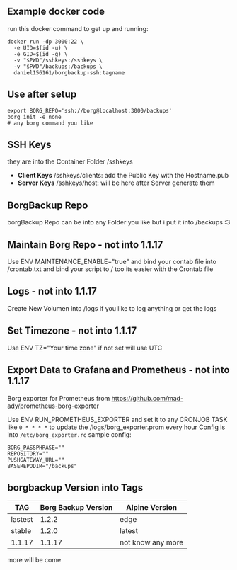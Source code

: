 ## Example docker code
run this docker command to get up and running:

```
docker run -dp 3000:22 \
  -e UID=$(id -u) \
  -e GID=$(id -g) \
  -v "$PWD"/sshkeys:/sshkeys \
  -v "$PWD"/backups:/backups \
  daniel156161/borgbackup-ssh:tagname
```

## Use after setup
```
export BORG_REPO='ssh://borg@localhost:3000/backups'
borg init -e none
# any borg command you like
```


## SSH Keys
they are into the Container Folder /sshkeys

- **Client Keys** /sshkeys/clients:  add the Public Key with the Hostname.pub
- **Server Keys** /sshkeys/host:  will be here after Server generate them


## BorgBackup Repo

borgBackup Repo can be into any Folder you like but i put it into /backups :3

## Maintain Borg Repo - not into 1.1.17
Use ENV MAINTENANCE_ENABLE="true" and bind your contab file into /crontab.txt and bind your script to / too its easier with the Crontab file

## Logs - not into 1.1.17
Create New Volumen into /logs if you like to log anything or get the logs

## Set Timezone - not into 1.1.17
Use ENV TZ="Your time zone" if not set will use UTC

## Export Data to Grafana and Prometheus - not into 1.1.17
Borg exporter for Prometheus from https://github.com/mad-ady/prometheus-borg-exporter

Use ENV RUN_PROMETHEUS_EXPORTER and set it to any CRONJOB TASK like ```0 * * * *``` to update the /logs/borg_exporter.prom every hour
Config is into ```/etc/borg_exporter.rc``` sample config:
```
BORG_PASSPHRASE=""
REPOSITORY=""
PUSHGATEWAY_URL=""
BASEREPODIR="/backups"
```

## borgbackup Version into Tags

| TAG | Borg Backup Version | Alpine Version |
| ----------- | ----------- |  ----------- |
| lastest | 1.2.2                         | edge                 |
| stable    | 1.2.0                         | latest                  |
| 1.1.17  | 1.1.17                       | not know any more |

more will be come
